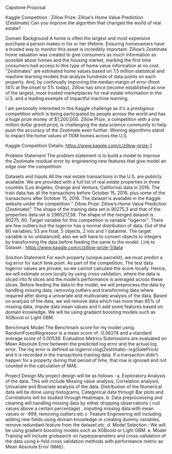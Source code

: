 Capstone Proposal

Kaggle Competition : Zillow Prize: Zillow’s Home Value Prediction (Zestimate)
Can you improve the algorithm that changed the world of real estate?

Domain Background
A home is often the largest and most expensive purchase a person makes in his or her lifetime.
Ensuring homeowners have a trusted way to monitor this asset is incredibly important.
Zillow’s Zestimate home valuation was created to give consumers as much information as
possible about homes and the housing market, marking the first time consumers had access to
this type of home value information at no cost. “Zestimates” are estimated home values based
on 7.5 million statistical and machine learning models that analyze hundreds of data points on
each property. And, by continually improving the median margin of error (from 14% at the
onset to 5% today), Zillow has since become established as one of the largest, most trusted
marketplaces for real estate information in the U.S. and a leading example of impactful
machine learning.

I am personally interested in this Kaggle challenge as it's a prestigious competition which is
being participated by people across the world and has a huge prize money of $1,200,000.
Zillow Prize, a competition with a one million dollar grand prize, is challenging the data science
community to help push the accuracy of the Zestimate even further. Winning algorithms stand
to impact the home values of 110M homes across the U.S.

Kaggle Competition Details:
https://www.kaggle.com/c/zillow-prize-1

Problem Statement
The problem statement is to build a model to improve the Zestimate residual error by
engineering new features that give model an edge over the competition.

Datasets and Inputs
All the real estate transactions in the U.S. are publicly available. We are provided with a full list
of real estate properties in three counties (Los Angeles, Orange and Ventura, California) data in
2016. The train data has all the transactions before October 15, 2016, plus some of the
transactions after October 15, 2016. The dataset is available in the Kaggle website under the
competition “ Zillow Prize: Zillow’s Home Value Prediction (Zestimate)”. The shape of the
training data set is 90275,3 and that of the properties data set is 2985217,58. The shape of the
merged dataset is 90275, 60. Target variable for this competition is variable "logerror". There are
few outliers but the logerror has a normal distribution of data. Out of the 60 variables; 53 are float, 5
objects, 2 ints and 1 datatime. The target variable is no unbalanced, also we will have to convert
objects to integers by transforming the data before feeding the same to the model.
Link to Dataset :
https://www.kaggle.com/c/zillow-prize-1/data

Solution Statement
For each property (unique parcelid), we must predict a log error for each time point. As part of
the competition, The test data logerror values are private, so we cannot calculate the score
locally. Hence, we will estimate score locally by using cross validation, where the data is sliced
into N slices and the model’s performance is averaged across these slices.
Before feeding the data to the model, we will preprocess the data by handling missing data,
removing outliers and transforming data where required after doing a univariate and
multivariate analysis of the data. Based on analysis of the data, we will remove data which has
more than 85% of missing data, impute data mean values and h add some features based on
domain knowledge. We will be using gradient boosting models such as XGBoost or Light
GBM.

Benchmark Model
The Benchmark score for my model using RandomForestRegressor is a mean score of
-0.08274 and a standard average score of 0.00539.
Evaluation Metrics
Submissions are evaluated on Mean Absolute Error between the predicted log error and the
actual log error. The log error is defined as
logerror=log(Zestimate)−log(SalePrice)
and it is recorded in the transactions training data. If a transaction didn't happen for a property
during that period of time, that row is ignored and not counted in the calculation of MAE.

Project Design
My project design will be as follows :
a. Exploratory Analysis of the data. This will include Missing value analysis,
Correlation analysis, Univariate and Bivariate analysis of the data. Distribution of
the Numerical data will be done using histograms, Categorical data through Bar
plots and Correlations will be studied through Heatmaps.
b. Data preprocessing and cleaning will handling missing data by either dropping
observations ( null values above a certain percentage) , imputing missing data
with mean values or -999, removing outliers etc
c. Feature Engineering will including adding new fields using domain knowledge or
creating dummy variables, remove redundant feature from the dataset etc.
d. Model Selection : We will be using gradient boosting models such as XGBoost
or Light GBM.
e. Model Training will include gridsearch on hyperparameters and cross-validation
of the data using k-fold cross validation methods with performance metric as
Mean Absolute Error (MAE).
